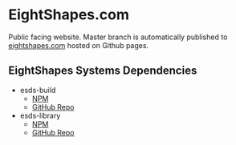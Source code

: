 # EightShapes.com

Public facing website. Master branch is automatically published to [eightshapes.com](http://eightshapes.com/) hosted on Github pages.

## EightShapes Systems Dependencies
- esds-build
    - [NPM](https://www.npmjs.com/package/esds-build)
    - [GitHub Repo](https://github.com/EightShapes/esds-build)
- esds-library
    - [NPM](https://www.npmjs.com/package/esds-library)
    - [GitHub Repo](https://github.com/EightShapes/esds-library)
